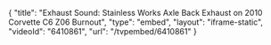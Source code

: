 {
    "title": "Exhaust Sound: Stainless Works Axle Back Exhaust on 2010 Corvette C6 Z06 Burnout",
    "type": "embed",
    "layout": "iframe-static",
    "videoId": "6410861",
    "url": "\/tvpembed\/6410861"
}